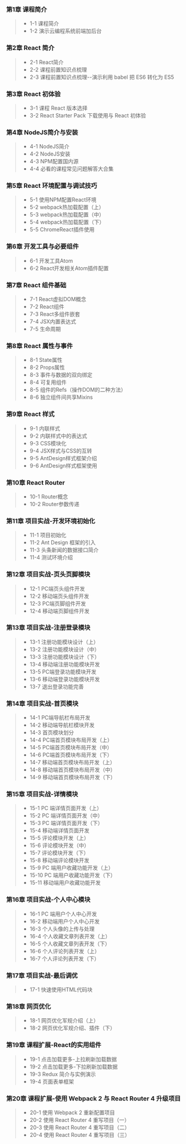 ### 第1章 课程简介
> * 1-1 课程简介
> * 1-2 演示云编程系统前端加后台
### 第2章 React 简介
> * 2-1 React简介
> * 2-2 课程前置知识点梳理
> * 2-3 课程前置知识点梳理--演示利用 babel 把 ES6 转化为 ES5
### 第3章 React 初体验
> * 3-1 课程 React 版本选择
> * 3-2 React Starter Pack 下载使用与 React 初体验
### 第4章 NodeJS简介与安装
> * 4-1 NodeJS简介
> * 4-2 NodeJS安装
> * 4-3 NPM配置国内源
> * 4-4 必看的课程常见问题解答大合集
### 第5章 React 环境配置与调试技巧
> * 5-1 使用NPM配置React环境
> * 5-2 webpack热加载配置（上）
> * 5-3 webpack热加载配置（中）
> * 5-4 webpack热加载配置（下）
> * 5-5 ChromeReact插件使用
### 第6章 开发工具与必要组件
> * 6-1 开发工具Atom
> * 6-2 React开发相关Atom插件配置
### 第7章 React 组件基础
> * 7-1 React虚拟DOM概念
> * 7-2 React组件
> * 7-3 React多组件嵌套
> * 7-4 JSX内置表达式
> * 7-5 生命周期
### 第8章 React 属性与事件
> * 8-1 State属性
> * 8-2 Props属性
> * 8-3 事件与数据的双向绑定
> * 8-4 可复用组件
> * 8-5 组件的Refs（操作DOM的二种方法）
> * 8-6 独立组件间共享Mixins
### 第9章 React 样式
> * 9-1 内联样式
> * 9-2 内联样式中的表达式
> * 9-3 CSS模块化
> * 9-4 JSX样式与CSS的互转
> * 9-5 AntDesign样式框架介绍
> * 9-6 AntDesign样式框架使用
### 第10章 React Router
> * 10-1 Router概念
> * 10-2 Router参数传递
### 第11章 项目实战-开发环境初始化
> * 11-1 项目初始化
> * 11-2 Ant Design 框架的引入
> * 11-3 头条新闻的数据接口简介
> * 11-4 测试环境介绍
### 第12章 项目实战-页头页脚模块
> * 12-1 PC端页头组件开发
> * 12-2 移动端页头组件开发
> * 12-3 PC端页脚组件开发
> * 12-4 移动端页脚组件开发
### 第13章 项目实战-注册登录模块
> * 13-1 注册功能模块设计（上）
> * 13-2 注册功能模块设计（中）
> * 13-3 注册功能模块设计（下）
> * 13-4 移动端注册功能模块开发
> * 13-5 PC端登录功能模块开发
> * 13-6 移动端登录功能模块开发
> * 13-7 退出登录功能完善
### 第14章 项目实战-首页模块
> * 14-1 PC端导航栏布局开发
> * 14-2 移动端导航栏模块开发
> * 14-3 首页模块划分
> * 14-4 PC端首页模块布局开发（上）
> * 14-5 PC端首页模块布局开发（中）
> * 14-6 PC端首页模块布局开发（下）
> * 14-7 移动端首页模块布局开发（上）
> * 14-8 移动端首页模块布局开发（中）
> * 14-9 移动端首页模块布局开发（下）
### 第15章 项目实战-详情模块
> * 15-1 PC 端详情页面开发（上）
> * 15-2 PC 端详情页面开发（中）
> * 15-3 PC 端详情页面开发（下）
> * 15-4 移动端详情页面开发
> * 15-5 评论模块开发（上）
> * 15-6 评论模块开发（中）
> * 15-7 评论模块开发（下）
> * 15-8 移动端评论模块开发
> * 15-9 PC 端用户收藏功能开发（上）
> * 15-10 PC 端用户收藏功能开发（下）
> * 15-11 移动端用户收藏功能开发
### 第16章 项目实战-个人中心模块
> * 16-1 PC 端用户个人中心开发
> * 16-2 移动端用户个人中心开发
> * 16-3 个人头像的上传与处理
> * 16-4 个人收藏文章列表开发（上）
> * 16-5 个人收藏文章列表开发（下）
> * 16-6 个人评论列表开发（上）
> * 16-7 个人评论列表开发（下）
### 第17章 项目实战-最后调优
> * 17-1 快速使用HTML代码块
### 第18章 网页优化
> * 18-1 网页优化军规介绍（上）
> * 18-2 网页优化军规介绍、插件（下）
### 第19章 课程扩展-React的实用组件
> * 19-1 点击加载更多-上拉刷新加载数据
> * 19-2 点击加载更多-下拉刷新加载数据
> * 19-3 Redux 简介与实例演示
> * 19-4 页面表单框架
### 第20章 课程扩展-使用 Webpack 2 与 React Router 4 升级项目
> * 20-1 使用 Webpack 2 重新配置项目
> * 20-2 使用 React Router 4 重写项目（一）
> * 20-3 使用 React Router 4 重写项目（二）
> * 20-4 使用 React Router 4 重写项目（三）